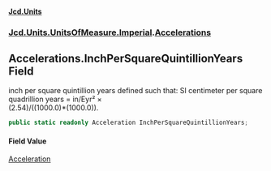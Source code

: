 #### [Jcd.Units](index.md 'index')
### [Jcd.Units.UnitsOfMeasure.Imperial](Jcd.Units.UnitsOfMeasure.Imperial.md 'Jcd.Units.UnitsOfMeasure.Imperial').[Accelerations](Accelerations.md 'Jcd.Units.UnitsOfMeasure.Imperial.Accelerations')

## Accelerations.InchPerSquareQuintillionYears Field

inch per square quintillion years defined such that: SI centimeter per square quadrillion years = in/Eyr² ×  
(2.54)/((1000.0)*(1000.0)).

```csharp
public static readonly Acceleration InchPerSquareQuintillionYears;
```

#### Field Value
[Acceleration](Acceleration.md 'Jcd.Units.UnitTypes.Acceleration')